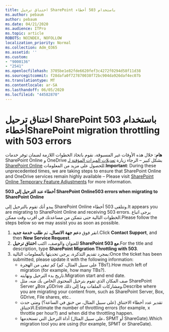 ```yaml
---
title: اختناق ترحيل SharePoint باستخدام 503 أخطاء
ms.author: pebaum
author: pebaum
ms.date: 04/21/2020
ms.audience: ITPro
ms.topic: article
ROBOTS: NOINDEX, NOFOLLOW
localization_priority: Normal
ms.collection: Adm_O365
ms.assetid: ''
ms.custom:
- "9000136"
- "2541"
ms.openlocfilehash: 3705be1e82fde6620fef3c4272f0294d58f11d38
ms.sourcegitcommit: f28dafa0f727870038f72bc904da926daf4ec07b
ms.translationtype: MT
ms.contentlocale: ar-SA
ms.lasthandoff: 06/05/2020
ms.locfileid: "44582870"
---
```

# <a name="sharepoint-migration-throttling-with-503-errors"></a><span data-ttu-id="49974-102">اختناق ترحيل SharePoint باستخدام 503 أخطاء</span><span class="sxs-lookup"><span data-stu-id="49974-102">SharePoint migration throttling with 503 errors</span></span>

<span data-ttu-id="49974-103">**هام**: خلال هذه الأوقات غير المسبوقة، نقوم باتخاذ الخطوات اللازمة لضمان توفر خدمات SharePoint Online و OneDrive بشكل كبير – الرجاء زيارة [تعديلات الميزات المؤقتة لـ SharePoint Online](https://aka.ms/ODSPAdjustments) للحصول على مزيد من المعلومات.</span><span class="sxs-lookup"><span data-stu-id="49974-103">**Important**: During these unprecedented times, we are taking steps to ensure that SharePoint Online and OneDrive services remain highly available – Please visit [SharePoint Online Temporary Feature Adjustments](https://aka.ms/ODSPAdjustments) for more information.</span></span>

<span data-ttu-id="49974-104">**503 أخطاء عند الترحيل إلى SharePoint Online**</span><span class="sxs-lookup"><span data-stu-id="49974-104">**503 errors when migrating to SharePoint Online**</span></span>

<span data-ttu-id="49974-105">يبدو أنك تقوم بالترحيل إلى SharePoint Online وتتلقى 503 أخطاء.</span><span class="sxs-lookup"><span data-stu-id="49974-105">It appears you are migrating to SharePoint Online and receiving 503 errors.</span></span> <span data-ttu-id="49974-106">يرجى اتباع الخطوات التالية حتى نتمكن من مساعدتك في أقرب وقت ممكن.</span><span class="sxs-lookup"><span data-stu-id="49974-106">Please follow the steps below so we may assist you as soon as possible.</span></span> 

1. <span data-ttu-id="49974-107">انقر فوق **دعم جهة الاتصال،** ثم **طلب خدمة جديد**.</span><span class="sxs-lookup"><span data-stu-id="49974-107">Click **Contact Support**, and then **New Service Request**.</span></span>
2. <span data-ttu-id="49974-108">للعنوان والوصف، اكتب **اختناق ترحيل SharePoint مع 503**.</span><span class="sxs-lookup"><span data-stu-id="49974-108">For the title and description, type **SharePoint Migration Throttling with 503**.</span></span>
3. <span data-ttu-id="49974-109">بمجرد تقديم التذكرة، يرجى تحديثها بالمعلومات التالية:</span><span class="sxs-lookup"><span data-stu-id="49974-109">Once the ticket has been submitted, please update it with the following information:</span></span>
    - <span data-ttu-id="49974-110">كم تبقى من الهجرة (على سبيل المثال، كم TBs؟).</span><span class="sxs-lookup"><span data-stu-id="49974-110">How much left of migration (for example, how many TBs?).</span></span>
    - <span data-ttu-id="49974-111">تاريخ بدء الترحيل ونهايته.</span><span class="sxs-lookup"><span data-stu-id="49974-111">Migration start and end date.</span></span>
    - <span data-ttu-id="49974-112">صف المكان الذي تقوم بترحيل المحتوى الخاص بك منه، مثل SharePoint Server وBox وGDrive ومشاركات الملفات وما إلى ذلك.</span><span class="sxs-lookup"><span data-stu-id="49974-112">Describe where you are migrating your content from, such as SharePoint Server, Box, GDrive, File shares, etc..</span></span>
    - <span data-ttu-id="49974-113">تقدير عدد أخطاء الاختناق (على سبيل المثال، س خنق في الساعة؟) ومتى حدث الاختناق.</span><span class="sxs-lookup"><span data-stu-id="49974-113">Estimate the number of throttling errors (for example, x throttle per hour?) and when did the throttling happen.</span></span>
    - <span data-ttu-id="49974-114">أداة الترحيل التي تستخدمها (على سبيل المثال، SPMT أو ShareGate).</span><span class="sxs-lookup"><span data-stu-id="49974-114">Which migration tool you are using (for example, SPMT or ShareGate).</span></span>



